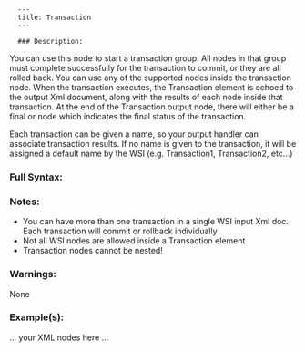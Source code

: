 
      ---
      title: Transaction
      ---

      ### Description:

You can use this node to start a transaction group. All nodes in that group must complete successfully for the transaction to commit, or they are all rolled back. You can use any of the supported nodes inside the transaction node. When the transaction executes, the Transaction element is echoed to the output Xml document, along with the results of each node inside that transaction. At the end of the Transaction output node, there will either be a final <Commit/> or <Rollback/> node which indicates the final status of the transaction.

Each transaction can be given a name, so your output handler can associate transaction results. If no name is given to the transaction, it will be assigned a default name by the WSI (e.g. Transaction1, Transaction2, etc...)

### Full Syntax:

<Transaction Name="string">

### Notes:

*   You can have more than one transaction in a single WSI input Xml doc. Each transaction will commit or rollback individually
*   Not all WSI nodes are allowed inside a Transaction element
*   Transaction nodes cannot be nested!

### Warnings:

None

### Example(s):

<Transaction Name="TX1">  
... your XML nodes here ...  
</Transaction>
      